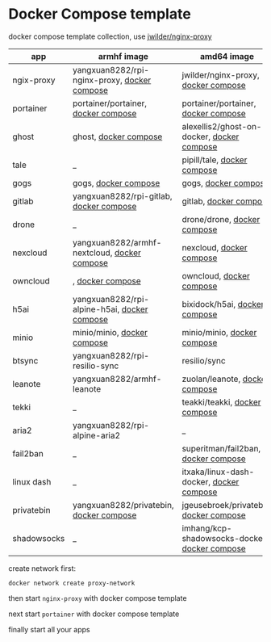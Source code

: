 Docker Compose template
===

docker compose template collection, use [jwilder/nginx-proxy](https://github.com/jwilder/nginx-proxy)

|app|armhf image|amd64 image|
|-|-|-|
|ngix-proxy|yangxuan8282/rpi-nginx-proxy, [docker compose](https://github.com/yangxuan8282/docker-recipes/blob/master/armhf/nginx-proxy/docker-compose.yml)|jwilder/nginx-proxy, [docker compose](https://github.com/yangxuan8282/docker-recipes/blob/master/amd64/nginx-proxy/docker-compose.yml)|
|portainer|portainer/portainer, [docker compose](https://github.com/yangxuan8282/docker-recipes/tree/master/armhf/portainer)|portainer/portainer, [docker compose](https://github.com/yangxuan8282/docker-recipes/tree/master/amd64/portainer)|
|ghost|ghost, [docker compose](https://github.com/yangxuan8282/docker-recipes/blob/master/armhf/ghost/docker-compose.yml)|alexellis2/ghost-on-docker, [docker compose](https://github.com/yangxuan8282/docker-recipes/blob/master/amd64/ghost/docker-compose.yml)|
|tale|_|pipill/tale, [docker compose](https://github.com/yangxuan8282/docker-recipes/blob/master/amd64/tale/docker-compose.yml)|
|gogs|gogs, [docker compose](https://github.com/yangxuan8282/docker-recipes/blob/master/armhf/gogs/docker-compose.yml)|gogs, [docker compose](https://github.com/yangxuan8282/docker-recipes/blob/master/amd64/gogs/docker-compose.yml)|
|gitlab|yangxuan8282/rpi-gitlab, [docker compose](https://github.com/yangxuan8282/docker-recipes/blob/master/armhf/gitlab/docker-compose.yml)|gitlab, [docker compose](https://github.com/yangxuan8282/docker-recipes/blob/master/amd64/gitlab/docker-compose.yml)|
|drone|_|drone/drone, [docker compose](https://github.com/yangxuan8282/docker-recipes/blob/master/amd64/droneci/docker-compose.yml)|
|nexcloud|yangxuan8282/armhf-nextcloud, [docker compose](https://github.com/yangxuan8282/docker-recipes/tree/master/armhf/nextcloud)|nexcloud, [docker compose](https://github.com/yangxuan8282/docker-recipes/tree/master/amd64/nextcloud)|
|owncloud|, [docker compose](https://github.com/yangxuan8282/docker-recipes/tree/master/armhf/owncloud)|owncloud, [docker compose](https://github.com/yangxuan8282/docker-recipes/tree/master/amd64/owncloud)|
|h5ai|yangxuan8282/rpi-alpine-h5ai, [docker compose](https://github.com/yangxuan8282/docker-recipes/blob/master/armhf/h5ai/docker-compose.yml)|bixidock/h5ai, [docker compose](https://github.com/yangxuan8282/docker-recipes/blob/master/amd64/h5ai/docker-compose.yml)|
|minio|minio/minio, [docker compose](https://github.com/yangxuan8282/docker-recipes/tree/master/armhf/minio)|minio/minio, [docker compose](https://github.com/yangxuan8282/docker-recipes/tree/master/amd64/minio)|
|btsync|yangxuan8282/rpi-resilio-sync|resilio/sync|
|leanote|yangxuan8282/armhf-leanote|zuolan/leanote, [docker compose](https://github.com/yangxuan8282/docker-recipes/blob/master/amd64/leanote/docker-compose.yml)|
|tekki|_|teakki/teakki, [docker compose](https://github.com/yangxuan8282/docker-recipes/blob/master/amd64/teakki/docker-compose.yml)|
|aria2|yangxuan8282/rpi-alpine-aria2|_|
|fail2ban|_|superitman/fail2ban, [docker compose](https://github.com/yangxuan8282/docker-recipes/blob/master/amd64/fail2ban/docker-compose.yml)|
|linux dash|_|itxaka/linux-dash-docker, [docker compose](https://github.com/yangxuan8282/docker-recipes/blob/master/amd64/linux-dash/docker-compose.yml)|
|privatebin|yangxuan8282/privatebin, [docker compose](https://github.com/yangxuan8282/docker-recipes/blob/master/armhf/privatebin/docker-compose.yml)|jgeusebroek/privatebin, [docker compose](https://github.com/yangxuan8282/docker-recipes/blob/master/amd64/privatebin/docker-compose.yml)|
|shadowsocks|_|imhang/kcp-shadowsocks-docker, [docker compose](https://github.com/yangxuan8282/docker-recipes/blob/master/amd64/ss/docker-compose.yml)|


create network first:

```
docker network create proxy-network
```

then start `nginx-proxy` with docker compose template

next start `portainer` with docker compose template

finally start all your apps 